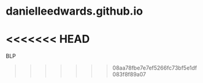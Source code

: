 danielleedwards.github.io
=========================
<<<<<<< HEAD
=======

BLP
>>>>>>> 08aa78fbe7e7ef5266fc73bf5e1df083f8f89a07
